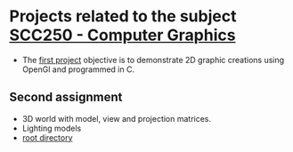 # Projects related to the subject [SCC250 - Computer Graphics](https://edisciplinas.usp.br/course/view.php?id=108024)

- The [first project](https://github.com/PedroRaymundi/Computacao_Grafica/tree/main/trabalho1) objective is to demonstrate 2D graphic creations using OpenGl and programmed in C.

## Second assignment

- 3D world with model, view and projection matrices.
- Lighting models
- [root directory](https://github.com/PedroRaymundi/Computacao_Grafica/tree/main/trabalho2)

